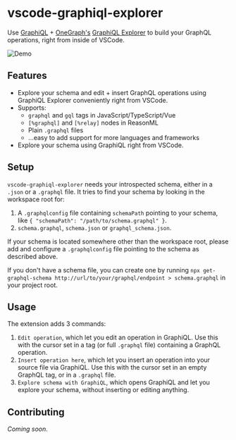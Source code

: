 # vscode-graphiql-explorer

Use [GraphiQL](https://github.com/graphql/graphiql) + [OneGraph's](https://www.onegraph.com/) [GraphiQL Explorer](https://github.com/OneGraph/graphiql-explorer) to build your GraphQL operations, right from inside of VSCode.

![Demo](https://github.com/zth/vscode-graphiql-explorer/blob/master/images/vscode-graphiql-explorer.gif?raw=true)

## Features

- Explore your schema and edit + insert GraphQL operations using GraphiQL Explorer conveniently right from VSCode.
- Supports:
  - `graphql` and `gql` tags in JavaScript/TypeScript/Vue
  - `[%graphql]` and `[%relay]` nodes in ReasonML
  - Plain `.graphql` files
  - ...easy to add support for more languages and frameworks
- Explore your schema using GraphiQL right from VSCode.

## Setup

`vscode-graphiql-explorer` needs your introspected schema, either in a `.json` or a `.graphql` file. It tries to find your schema by looking in the workspace root for:

1. A `.graphqlconfig` file containing `schemaPath` pointing to your schema, like `{ "schemaPath": "/path/to/schema.graphql" }`.
2. `schema.graphql`, `schema.json` or `graphql_schema.json`.

If your schema is located somewhere other than the workspace root, please add and configure a `.graphqlconfig` file pointing to the schema as described above.

If you don't have a schema file, you can create one by running `npx get-graphql-schema http://url/to/your/graphql/endpoint > schema.graphql` in your project root.

## Usage

The extension adds 3 commands:

1. `Edit operation`, which let you edit an operation in GraphiQL. Use this with the cursor set in a tag (or full `.graphql` file) containing a GraphQL operation.
2. `Insert operation here`, which let you insert an operation into your source file via GraphiQL. Use this with the cursor set in an empty GraphQL tag, or in a `.graphql` file.
3. `Explore schema with GraphiQL`, which opens GraphiQL and let you explore your schema, without inserting or editing anything.

## Contributing

_Coming soon_.

